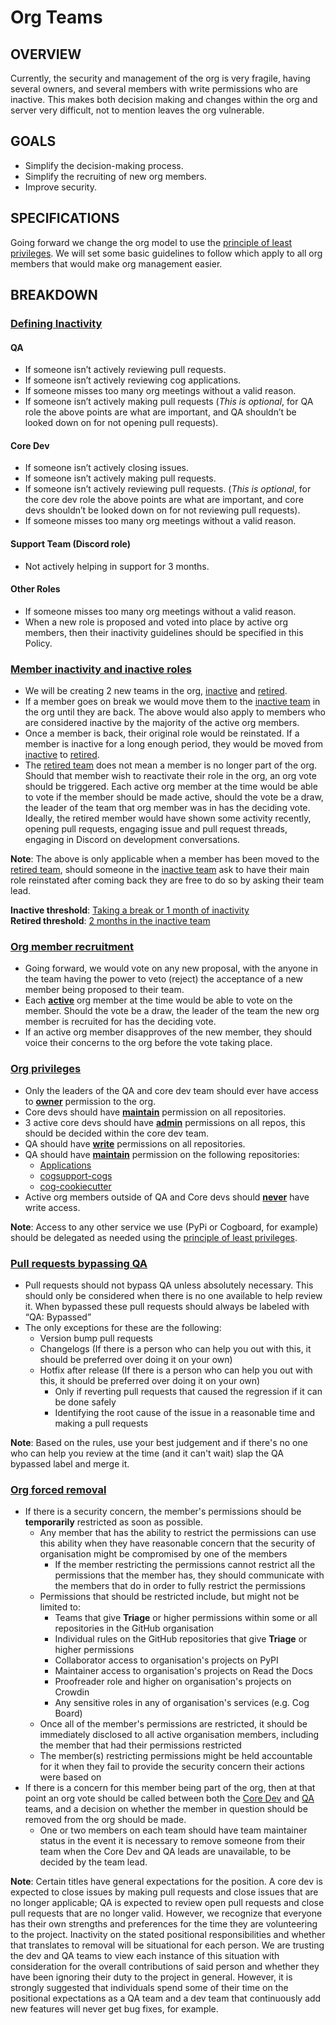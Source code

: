 # Org Teams
## OVERVIEW
Currently, the security and management of the org is very fragile, having several owners, and several members with write permissions who are inactive. This makes both decision making and changes within the org and server very difficult, not to mention leaves the org vulnerable.
## GOALS
- Simplify the decision-making process.
- Simplify the recruiting of new org members.
- Improve security.
## SPECIFICATIONS
Going forward we change the org model to use the [principle of least privileges](https://en.wikipedia.org/wiki/Principle_of_least_privilege).
We will set some basic guidelines to follow which apply to all org members that would make org management easier.
## BREAKDOWN
### <ins>Defining Inactivity</ins>
#### QA
- If someone isn’t actively reviewing pull requests.
- If someone isn’t actively reviewing cog applications.
- If someone misses too many org meetings without a valid reason.
- If someone isn’t actively making pull requests (*This is optional*, for QA role the above points are what are important, and QA shouldn’t be looked down on for not opening pull requests).
#### Core Dev
- If someone isn’t actively closing issues.
- If someone isn’t actively making pull requests.
- If someone isn’t actively reviewing pull requests. (*This is optional*, for the core dev role the above points are what are important, and core devs shouldn’t be looked down on for not reviewing pull requests).
- If someone misses too many org meetings without a valid reason.
#### Support Team (Discord role)
- Not actively helping in support for 3 months.
#### Other Roles
- If someone misses too many org meetings without a valid reason.
- When a new role is proposed and voted into place by active org members, then their inactivity guidelines should be specified in this Policy.
### <ins>Member inactivity and inactive roles</ins>
- We will be creating 2 new teams in the org, [inactive](https://github.com/orgs/Cog-Creators/teams/inactive-org-members) and [retired](https://github.com/orgs/Cog-Creators/teams/retired-org-members).
- If a member goes on break we would move them to the [inactive team](https://github.com/orgs/Cog-Creators/teams/inactive-org-members) in the org until they are back. The above would also apply to members who are considered inactive by the majority of the active org members.
- Once a member is back, their original role would be reinstated. If a member is inactive for a long enough period, they would be moved from [inactive](https://github.com/orgs/Cog-Creators/teams/inactive-org-members) to [retired](https://github.com/orgs/Cog-Creators/teams/retired-org-members).
- The [retired team](https://github.com/orgs/Cog-Creators/teams/retired-org-members) does not mean a member is no longer part of the org. Should that member wish to reactivate their role in the org, an org vote should be triggered. Each active org member at the time would be able to vote if the member should be made active, should the vote be a draw, the leader of the team that org member was in has the deciding vote. Ideally, the retired member would have shown some activity recently, opening pull requests, engaging issue and pull request threads, engaging in Discord on development conversations.

**Note**: The above is only applicable when a member has been moved to the [retired team](https://github.com/orgs/Cog-Creators/teams/retired-org-members), should someone in the [inactive team](https://github.com/orgs/Cog-Creators/teams/inactive-org-members) ask to have their main role reinstated after coming back they are free to do so by asking their team lead.

**Inactive threshold**: <ins>Taking a break or 1 month of inactivity</ins><br />
**Retired threshold**: <ins>2 months in the inactive team</ins>

### <ins>Org member recruitment</ins>
- Going forward, we would vote on any new proposal, with the anyone in the team having the power to veto (reject) the acceptance of a new member being proposed to their team.
- Each **<ins>active</ins>** org member at the time would be able to vote on the member. Should the vote be a draw, the leader of the team the new org member is recruited for has the deciding vote.
- If an active org member disapproves of the new member, they should voice their concerns to the org before the vote taking place.

### <ins>Org privileges</ins>
- Only the leaders of the QA and core dev team should ever have access to **<ins>owner</ins>** permission to the org.
- Core devs should have **<ins>maintain</ins>** permission on all repositories.
- 3 active core devs should have **<ins>admin</ins>** permissions on all repos, this should be decided within the core dev team.
- QA should have **<ins>write</ins>** permissions on all repositories.
- QA should have **<ins>maintain</ins>** permission on the following repositories:
  - [Applications](https://github.com/Cog-Creators/Applications)
  - [cogsupport-cogs](https://github.com/Cog-Creators/cogsupport-cogs)
  - [cog-cookiecutter](https://github.com/Cog-Creators/cog-cookiecutter)
- Active org members outside of QA and Core devs should **<ins>never</ins>** have write access.

**Note**: Access to any other service we use (PyPi or Cogboard, for example) should be delegated as needed using the [principle of least privileges](https://en.wikipedia.org/wiki/Principle_of_least_privilege).

### <ins>Pull requests bypassing QA</ins>
- Pull requests should not bypass QA unless absolutely necessary. This should only be considered when there is no one available to help review it. When bypassed these pull requests should always be labeled with “QA: Bypassed”
- The only exceptions for these are the following:
  - Version bump pull requests
  - Changelogs (If there is a person who can help you out with this, it should be preferred over doing it on your own)
  - Hotfix after release (If there is a person who can help you out with this, it should be preferred over doing it on your own)
    - Only if reverting pull requests that caused the regression if it can be done safely
    - Identifying the root cause of the issue in a reasonable time and making a pull requests 

**Note**: Based on the rules, use your best judgement and if there's no one who can help you review at the time (and it can't wait) slap the QA bypassed label and merge it.

### <ins>Org forced removal</ins>
- If there is a security concern, the member's permissions should be **temporarily** restricted as soon as possible.
  - Any member that has the ability to restrict the permissions can use this ability when they have reasonable concern that the security of organisation might be compromised by one of the members
    - If the member restricting the permissions cannot restrict all the permissions that the member has, they should communicate with the members that do in order to fully restrict the permissions
  - Permissions that should be restricted include, but might not be limited to:
    - Teams that give **Triage** or higher permissions within some or all repositories in the GitHub organisation
    - Individual rules on the GitHub repositories that give **Triage** or higher permissions
    - Collaborator access to organisation's projects on PyPI
    - Maintainer access to organisation's projects on Read the Docs
    - Proofreader role and higher on organisation's projects on Crowdin
    - Any sensitive roles in any of organisation's services (e.g. Cog Board)
  - Once all of the member's permissions are restricted, it should be immediately disclosed to all active organisation members, including the member that had their permissions restricted
  - The member(s) restricting permissions might be held accountable for it when they fail to provide the security concern their actions were based on
- If there is a concern for this member being part of the org, then at that point an org vote should be called between both the [Core Dev](https://github.com/orgs/Cog-Creators/teams/core-developers) and [QA](https://github.com/orgs/Cog-Creators/teams/quality-assurance) teams, and a decision on whether the member in question should be removed from the org should be made. 
  - One or two members on each team should have team maintainer status in the event it is necessary to remove someone from their team when the Core Dev and QA leads are unavailable, to be decided by the team lead.

**Note**: Certain titles have general expectations for the position. A core dev is expected to close issues by making pull requests and close issues that are no longer applicable; QA is expected to review open pull requests and close pull requests that are no longer valid. However, we recognize that everyone has their own strengths and preferences for the time they are volunteering to the project. Inactivity on the stated positional responsibilities and whether that translates to removal will be situational for each person. We are trusting the dev and QA teams to view each instance of this situation with consideration for the overall contributions of said person and whether they have been ignoring their duty to the project in general. However, it is strongly suggested that individuals spend some of their time on the positional expectations as a QA team and a dev team that continuously add new features will never get bug fixes, for example.
